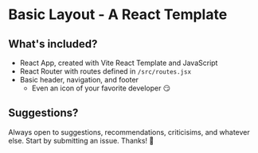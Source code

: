 # Basic Layout - A React Template

## What's included?

- React App, created with Vite React Template and JavaScript
- React Router with routes defined in `/src/routes.jsx`
- Basic header, navigation, and footer
  - Even an icon of your favorite developer 😏

## Suggestions?
Always open to suggestions, recommendations, criticisims, and whatever else. Start by submitting an issue. Thanks! 👋
